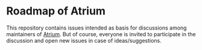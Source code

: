 # Roadmap of Atrium

This repository contains issues intended as basis for discussions among maintainers of [Atrium](https://github.com/robstoll/atrium).
But of course, everyone is invited to participate in the discussion and open new issues in case of ideas/suggestions.
